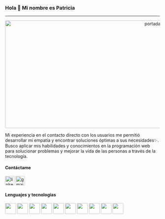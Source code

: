 ### Hola 👋 Mi nombre es **Patricia**
---
<p align="center">
<img src="https://github.com/patriciact29/patriciact29/assets/118831504/bad8a7cf-cc08-4c43-8631-aa8dd017f055" alt="portada-Patricia" width="1000" height="350"></p>

Mi experiencia en el contacto directo con los usuarios me permitió desarrollar mi empatía y encontrar soluciones óptimas a sus necesidades✨. Busco aplicar mis habilidades y conocimientos en la programación web para solucionar problemas y mejorar la vida de las personas a través de la tecnología.

#### Contáctame

[<img src='https://user-images.githubusercontent.com/118831504/229262127-d261522b-bb71-4a95-bb74-f8ef50570fb8.png' alt='linkedin' height='30'>](https://www.linkedin.com/in/patriciact29//) [<img src='https://user-images.githubusercontent.com/118831504/229262989-79b14efa-1980-4325-a311-9cdf22bb5025.png' alt='gmail' height='30'>](mailto:patricia.ct29@gmail.com)  

#### Lenguajes y tecnologias
[<img src='https://github.com/patriciact29/patriciact29/assets/118831504/bff73690-8bfd-4287-91ed-4ec17252ef14' height='35'>](https://github.com/patriciact29) 
[<img src='https://github.com/patriciact29/patriciact29/assets/118831504/4bd53517-d72d-4af1-8252-7cfa50683346' height='35' >](https://github.com/patriciact29)
[<img src='https://github.com/patriciact29/patriciact29/assets/118831504/35d65384-9a8a-4ee2-b63d-6bf4f47b8e81' height='35'>](https://github.com/patriciact29)
[<img src='https://github.com/patriciact29/patriciact29/assets/118831504/5d881f17-3f52-448b-b7e6-fb6bc6a0182c' height='35'>](https://github.com/patriciact29)
[<img src='https://github.com/patriciact29/patriciact29/assets/118831504/bbdc159e-397c-482e-ac46-3bce4cddf759' height='35'>](https://github.com/patriciact29)
[<img src='https://github.com/patriciact29/patriciact29/assets/118831504/6578e9d5-61c9-4c3b-bbbe-82c5552404c9' height='35'>](https://github.com/patriciact29)
[<img src='https://github.com/patriciact29/patriciact29/assets/118831504/0dae4322-199e-4a1b-a44e-1e3487906c55' height='35'>](https://github.com/patriciact29)
[<img src='https://github.com/patriciact29/patriciact29/assets/118831504/6e849840-acc4-49a8-853d-413756f6b70c' height='35'>](https://github.com/patriciact29)
[<img src='https://github.com/patriciact29/patriciact29/assets/118831504/fd942e3e-5a6b-4fc9-81c4-4b622ab0e3aa' height='35'>](https://github.com/patriciact29)
[<img src='https://github.com/patriciact29/patriciact29/assets/118831504/fa04aa65-abfc-4b6b-bb8d-e6cbb3d243b9' height='35'>](https://github.com/patriciact29)


<!--                                                                                                 
                  
**patriciact29/patriciact29** is a ✨ _special_ ✨ repository because its `README.md` (this file) appears on your GitHub profile.

Here are some ideas to get you started:

- 🔭 I’m currently working on ...
- 🌱 I’m currently learning ...
- 👯 I’m looking to collaborate on ...
- 🤔 I’m looking for help with ...
- 💬 Ask me about ...
- 📫 How to reach me: ...
- 😄 Pronouns: ...
- ⚡ Fun fact: ...
-->
